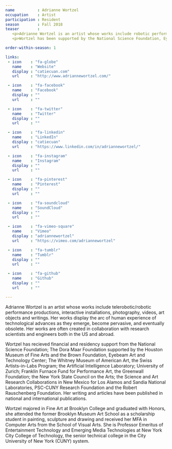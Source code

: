 ```yaml
---
name          : Adrianne Wortzel
occupation    : Artist
participation : Resident
season        : Fall 2018
teaser        :
   <p>Adrianne Wortzel is an artist whose works include robotic performance productions, interactive installations, photography, videos, art objects and writings. Her works are often created in collaboration with research scientists and engineers.</p>
   <p>Wortzel has been supported by the National Science Foundation, Eyebeam Art and Technology Center, the Whitney Museum of American Art, the Swiss Artists-in-Labs Program and many more. She is Professor Emeritus of Entertainment Technology and Emerging Media Technologies at New York City College of Technology.</p>

order-within-season: 1

links:
 - icon    : "fa-globe"
   name    : "Website"
   display : "catiecuan.com"
   url     : "http://www.adriannewortzel.com/"

 - icon    : "fa-facebook"
   name    : "Facebook"
   display : ""
   url     : ""

 - icon    : "fa-twitter"
   name    : "Twitter"
   display : ""
   url     : ""

 - icon    : "fa-linkedin"
   name    : "LinkedIn"
   display : "catiecuan"
   url     : "https://www.linkedin.com/in/adriannewortzel/"

 - icon    : "fa-instagram"
   name    : "Instagram"
   display : ""
   url     : ""

 - icon    : "fa-pinterest"
   name    : "Pinterest"
   display : ""
   url     : ""

 - icon    : "fa-soundcloud"
   name    : "SoundCloud"
   display : ""
   url     : ""

 - icon    : "fa-vimeo-square"
   name    : "Vimeo"
   display : "adriannewortzel"
   url     : "https://vimeo.com/adriannewortzel"

 - icon    : "fa-tumblr"
   name    : "Tumblr"
   display : ""
   url     : ""

 - icon    : "fa-github"
   name    : "Github"
   display : ""
   url     : ""

---
```

Adrianne Wortzel is an artist whose works include telerobotic/robotic performance productions, interactive installations, photography, videos, art objects and writings. Her works display the arc of human experience of technological advances as they emerge, become pervasive, and eventually obsolete. Her works are often created in collaboration with research scientists and engineers both in the US and abroad.

Wortzel has recieved financial and residency support from the National Science Foundation; The Dora Maar Foundation supported by the Houston Museum of Fine Arts and the Brown Foundation, Eyebeam Art and Technology Center; The Whitney Museum of American Art, the Swiss Artists-in-Labs Program; the Artificial Intelligence Laboratory; University of Zurich; Franklin Furnace Fund for Performance Art, the Greenwall Foundation; the New York State Council on the Arts; the Science and Art Research Collaborations in New Mexico for Los Alamos and Sandia National Laboratories, PSC-CUNY Research Foundation and the Robert Rauschenberg Foundation. Her writing and articles have been published in national and international publications.

Wortzel majored in Fine Art at Brooklyn College and graduated with Honors, she attended the former Brooklyn Museum Art School as a scholarship student in painting, sculpture and drawing and received her MFA in Computer Arts from the School of Visual Arts. She is Professor Emeritus of Entertainment Technology and Emerging Media Technologies at New York City College of Technology, the senior technical college in the City University of New York (CUNY) system.